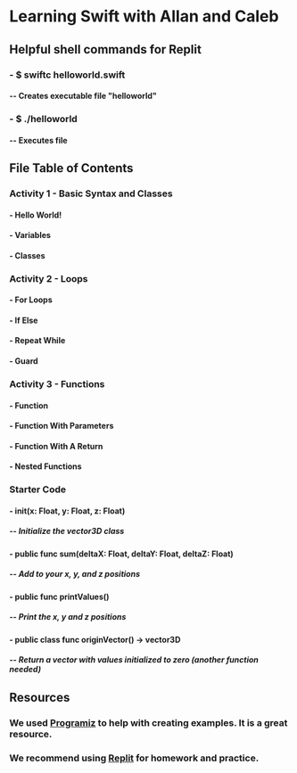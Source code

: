 # Learning Swift with Allan and Caleb
## Helpful shell commands for Replit
### - $ swiftc helloworld.swift
#### -- Creates executable file "helloworld"
### - $ ./helloworld
#### -- Executes file
## File Table of Contents
### Activity 1 - Basic Syntax and Classes
#### - Hello World!
#### - Variables
#### - Classes
### Activity 2 - Loops
#### - For Loops
#### - If Else
#### - Repeat While
#### - Guard
### Activity 3 - Functions
#### - Function
#### - Function With Parameters
#### - Function With A Return
#### - Nested Functions
### Starter Code
#### - init(x: Float, y: Float, z: Float)
##### -- Initialize the vector3D class
#### - public func sum(deltaX: Float, deltaY: Float,  deltaZ: Float)
##### -- Add to your x, y, and z positions
#### - public func printValues()
##### -- Print the x, y and z positions
#### - public class func originVector() -> vector3D
##### -- Return a vector with values initialized to zero (another function needed)
## Resources
### We used [Programiz](https://www.programiz.com/swift-programming) to help with creating examples. It is a great resource.
### We recommend using [Replit](https://replit.com/new/swift) for homework and practice.
